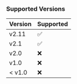 ### Supported Versions

| Version | Supported          |
| ------- | ------------------ |
| v2.11   | :white_check_mark: |
| v2.1    | :white_check_mark: |
| v2.0    | :x:                |
| v1.0    | :x:                |
| < v1.0  | :x:                |
